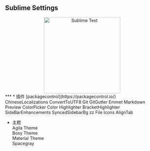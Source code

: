 ## Sublime Settings  
<div align=center>
<img src="https://upload.wikimedia.org/wikipedia/en/4/4c/Sublime_Text_Logo.png" width="250" height="250" alt="Sublime Text"/>
</div>
***
* 插件  
[packagecontrol](https://packagecontrol.io/)  
ChineseLocalizations  
ConvertToUTF8  
Git  
GitGutter  
Emmet  
Markdown Preview  
ColorPicker  
Color Highlighter  
BracketHighlighter  
SideBarEnhancements  
SyncedSidebarBg
zz File Icons
AlignTab

* 主题  
Agila Theme  
Boxy Theme  
Material Theme  
Spacegray  